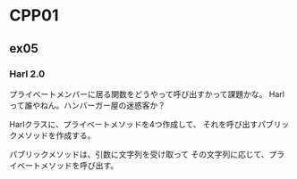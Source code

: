 # CPP01
## ex05
### Harl 2.0
プライベートメンバーに居る関数をどうやって呼び出すかって課題かな。
Harlって誰やねん。ハンバーガー屋の迷惑客か？

Harlクラスに、プライベートメソッドを4つ作成して、
それを呼び出すパブリックメソッドを作成する。

パブリックメソッドは、引数に文字列を受け取って
その文字列に応じて、プライベートメソッドを呼び出す。
